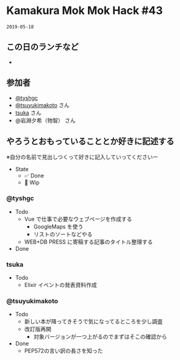 # Kamakura Mok Mok Hack #43

`2019-05-18`

## この日のランチなど

- []()

## 参加者

- [@tyshgc](http://twitter.com/tyshgc)
- [@tsuyukimakoto](https://twitter.com/everes) さん
- [tsuka](http://twitter.com/tsuka) さん
- @岩淵夕希（物智） さん

## やろうとおもっていることとか好きに記述する

※自分の名前で見出しつくって好きに記入していってくださいー

- State
  - ✅ Done
  - 🚧 Wip

### @tyshgc

- Todo
  - Vue で仕事で必要なウェブページを作成する
    - GoogleMaps を使う
    - リストのソートなどやる
  - WEB+DB PRESS に寄稿する記事のタイトル整理する
- Done

### tsuka

- Todo
  - Elixir イベントの発表資料作成

### @tsuyukimakoto

- Todo
  - 新しい本が降ってきそうで気になってるところを少し調査
  - 改訂版再開
    - 対象バージョンが一つ上がるのでまずはそこの確認から
- Done
  - PEP572の言い訳の長さを知った

